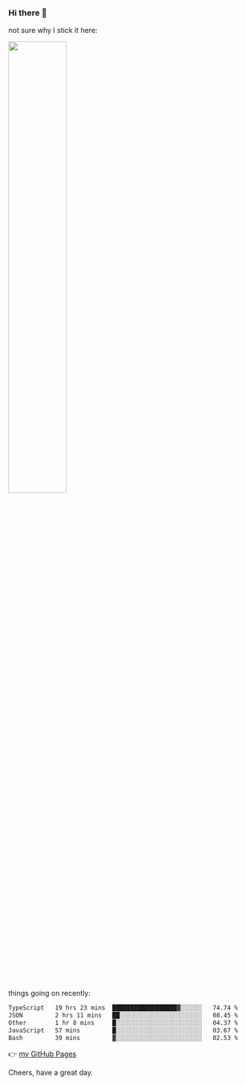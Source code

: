 ### Hi there 👋

not sure why I stick it here:

[<img width="48%" src="https://github-readme-stats.vercel.app/api?username=ykzhukian&show_icons=true&theme=dracula">](https://github.com/anuraghazra/github-readme-stats)


things going on recently:

<!--START_SECTION:waka-->

```txt
TypeScript   19 hrs 23 mins  ██████████████████▓░░░░░░   74.74 %
JSON         2 hrs 11 mins   ██░░░░░░░░░░░░░░░░░░░░░░░   08.45 %
Other        1 hr 8 mins     █░░░░░░░░░░░░░░░░░░░░░░░░   04.37 %
JavaScript   57 mins         █░░░░░░░░░░░░░░░░░░░░░░░░   03.67 %
Bash         39 mins         ▓░░░░░░░░░░░░░░░░░░░░░░░░   02.53 %
```

<!--END_SECTION:waka-->

👉 [my GitHub Pages](https://ykzhukian.github.io)

Cheers, have a great day.

